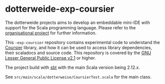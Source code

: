 # dotterweide-exp-coursier

The dotterweide projects aims to develop an embeddable mini-IDE with support for the Scala programming language. Please refer to the
[organisational project](https://github.com/dotterweide/dotterweide-org) for further information.

This `-exp-coursier` repository contains experimental code to understand the [Coursier](https://get-coursier.io/) library, and
how it can be used to access library dependencies, their scaladocs and source code.
This repository is covered by the [GNU Lesser General Public License v2.1](https://www.gnu.org/licenses/lgpl-2.1.txt) or higher.

The project build with [sbt](http://www.scala-sbt.org/) with the main Scala version being 2.12.x.

See `src/main/scala/dotterweise/CoursierTest.scala` for the main class.